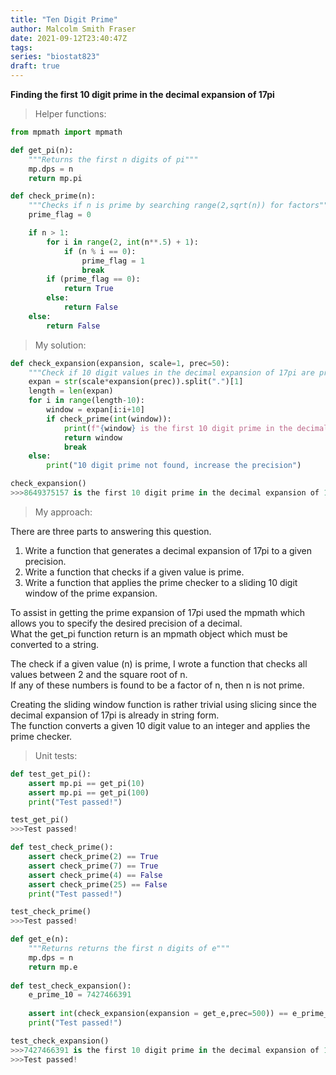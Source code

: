 ```yaml
---
title: "Ten Digit Prime"
author: Malcolm Smith Fraser
date: 2021-09-12T23:40:47Z
tags:
series: "biostat823"
draft: true
---
```


**Finding the first 10 digit prime in the decimal expansion of 17pi**

>Helper functions:
```python
from mpmath import mpmath

def get_pi(n):
    """Returns the first n digits of pi"""
    mp.dps = n
    return mp.pi
```
```python
def check_prime(n):    
    """Checks if n is prime by searching range(2,sqrt(n)) for factors"""
    prime_flag = 0

    if n > 1:
        for i in range(2, int(n**.5) + 1):
            if (n % i == 0):
                prime_flag = 1
                break
        if (prime_flag == 0):
            return True
        else:
            return False
    else:
        return False
```
>My solution:
```python
def check_expansion(expansion, scale=1, prec=50):
    """Check if 10 digit values in the decimal expansion of 17pi are prime"""
    expan = str(scale*expansion(prec)).split(".")[1]
    length = len(expan)
    for i in range(length-10):
        window = expan[i:i+10]
        if check_prime(int(window)):
            print(f"{window} is the first 10 digit prime in the decimal expansion of {scale}*{expansion.__name__.split('_')[1]}")
            return window
            break
    else:
        print("10 digit prime not found, increase the precision")
```
```python
check_expansion()
>>>8649375157 is the first 10 digit prime in the decimal expansion of 17*pi
```

>My approach:

There are three parts to answering this question.  
1) Write a function that generates a decimal expansion of 17pi to a given precision.  
2) Write a function that checks if a given value is prime.  
3) Write a function that applies the prime checker to a sliding 10 digit window of the prime expansion.  

To assist in getting the prime expansion of 17pi used the mpmath which allows you to specify the desired precision of a decimal.  
What the get_pi function return is an mpmath object which must be converted to a string.  

The check if a given value (n) is prime, I wrote a function that checks all values between 2 and the square root of n.  
If any of these numbers is found to be a factor of n, then n is not prime.

Creating the sliding window function is rather trivial using slicing since the decimal expansion of 17pi is already in string form.  
The function converts a given 10 digit value to an integer and applies the prime checker.

>Unit tests:
```python
def test_get_pi():
    assert mp.pi == get_pi(10)
    assert mp.pi == get_pi(100)
    print("Test passed!")

test_get_pi()
>>>Test passed!
```
```python
def test_check_prime():
    assert check_prime(2) == True
    assert check_prime(7) == True
    assert check_prime(4) == False
    assert check_prime(25) == False
    print("Test passed!")

test_check_prime()
>>>Test passed!
```
```python
def get_e(n):
    """Returns returns the first n digits of e"""
    mp.dps = n
    return mp.e
    
def test_check_expansion():
    e_prime_10 = 7427466391
    
    assert int(check_expansion(expansion = get_e,prec=500)) == e_prime_10
    print("Test passed!")

test_check_expansion()
>>>7427466391 is the first 10 digit prime in the decimal expansion of 1*e
>>>Test passed!
```
